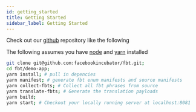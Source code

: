 ```yaml
---
id: getting_started
title: Getting Started
sidebar_label: Getting Started
---
```


Check out our [github](https://github.com/facebookincubator/fbt) repository like the following

The following assumes you have [node](https://nodejs.org) and [yarn](https://yarnpkg.com) installed
```bash
git clone git@github.com:facebookincubator/fbt.git;
cd fbt/demo-app;
yarn install; # pull in depencies
yarn manifest; # generate fbt enum manifests and source manifests
yarn collect-fbts; # Collect all fbt phrases from source
yarn translate-fbts; # Generate the translation payloads
yarn build;
yarn start; # Checkout your locally running server at localhost:8081
```
